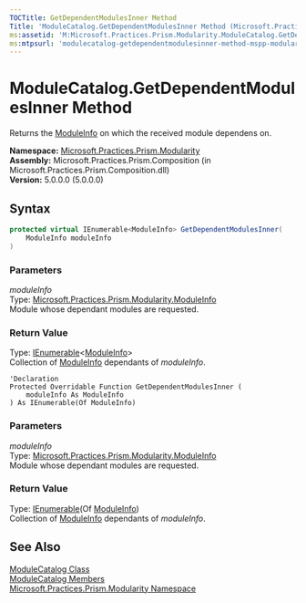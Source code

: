 ```yaml
---
TOCTitle: GetDependentModulesInner Method
Title: 'ModuleCatalog.GetDependentModulesInner Method (Microsoft.Practices.Prism.Modularity)'
ms:assetid: 'M:Microsoft.Practices.Prism.Modularity.ModuleCatalog.GetDependentModulesInner(Microsoft.Practices.Prism.Modularity.ModuleInfo)'
ms:mtpsurl: 'modulecatalog-getdependentmodulesinner-method-mspp-modularity.md'
---
```


# ModuleCatalog.GetDependentModulesInner Method

Returns the [ModuleInfo](/patterns-practices/reference/moduleinfo-class-mspp-modularity) on which the received module dependens on.

**Namespace:** [Microsoft.Practices.Prism.Modularity](/patterns-practices/reference/mspp-modularity-namespace)  
**Assembly:** Microsoft.Practices.Prism.Composition (in Microsoft.Practices.Prism.Composition.dll)  
**Version:** 5.0.0.0 (5.0.0.0)

## Syntax

```C#
protected virtual IEnumerable<ModuleInfo> GetDependentModulesInner(
	ModuleInfo moduleInfo
)
```
### Parameters

*moduleInfo*   
Type: [Microsoft.Practices.Prism.Modularity.ModuleInfo](/patterns-practices/reference/moduleinfo-class-mspp-modularity)   
Module whose dependant modules are requested.

### Return Value

Type: [IEnumerable](http://msdn.microsoft.com/en-us/library/9eekhta0)&lt;[ModuleInfo](/patterns-practices/reference/moduleinfo-class-mspp-modularity)&gt;   
Collection of [ModuleInfo](/patterns-practices/reference/moduleinfo-class-mspp-modularity) dependants of *moduleInfo*.

```VB
'Declaration
Protected Overridable Function GetDependentModulesInner ( 
	moduleInfo As ModuleInfo
) As IEnumerable(Of ModuleInfo)
```

### Parameters

*moduleInfo*   
Type: [Microsoft.Practices.Prism.Modularity.ModuleInfo](/patterns-practices/reference/moduleinfo-class-mspp-modularity)   
Module whose dependant modules are requested.

### Return Value

Type: [IEnumerable](http://msdn.microsoft.com/en-us/library/9eekhta0)(Of [ModuleInfo](/patterns-practices/reference/moduleinfo-class-mspp-modularity))   
Collection of [ModuleInfo](/patterns-practices/reference/moduleinfo-class-mspp-modularity) dependants of *moduleInfo*.

## See Also

[ModuleCatalog Class](/patterns-practices/reference/moduleinfo-class-mspp-modularity)  
[ModuleCatalog Members](/patterns-practices/reference/moduleinfo-members-mspp-modularity)  
[Microsoft.Practices.Prism.Modularity Namespace](/patterns-practices/reference/mspp-modularity-namespace)  
